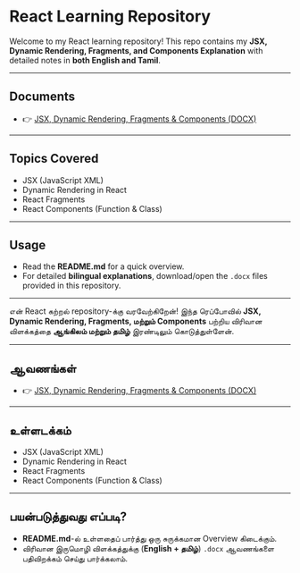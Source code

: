# React Learning Repository

Welcome to my React learning repository!
This repo contains my **JSX, Dynamic Rendering, Fragments, and Components Explanation** with detailed notes in **both English and Tamil**.

---

## Documents

- 👉 [JSX, Dynamic Rendering, Fragments &amp; Components (DOCX)](./React_Basic_Explanation.docx)

---

## Topics Covered

- JSX (JavaScript XML)
- Dynamic Rendering in React
- React Fragments
- React Components (Function & Class)

---

## Usage

- Read the **README.md** for a quick overview.
- For detailed **bilingual explanations**, download/open the `.docx` files provided in this repository.

---

என் React கற்றல் repository-க்கு வரவேற்கிறேன்!
இந்த ரெப்போவில் **JSX, Dynamic Rendering, Fragments, மற்றும் Components** பற்றிய விரிவான விளக்கத்தை **ஆங்கிலம் மற்றும் தமிழ்** இரண்டிலும் கொடுத்துள்ளேன்.

---

## ஆவணங்கள்

- 👉 [JSX, Dynamic Rendering, Fragments &amp; Components (DOCX)](./React_Basic_Explanation.docx)

---

## உள்ளடக்கம்

- JSX (JavaScript XML)
- Dynamic Rendering in React
- React Fragments
- React Components (Function & Class)

---

## பயன்படுத்துவது எப்படி?

- **README.md**-ல் உள்ளதைப் பார்த்து ஒரு சுருக்கமான Overview கிடைக்கும்.
- விரிவான இருமொழி விளக்கத்துக்கு (**English + தமிழ்**) `.docx` ஆவணங்களை பதிவிறக்கம் செய்து பார்க்கலாம்.

